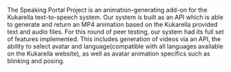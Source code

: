 The Speaking Portal Project is an animation-generating add-on for the Kukarella text-to-speech system. Our system is 
built as an API which is able to generate and return an MP4 animation based on the Kukarella provided text and audio 
files. For this round of peer testing, our system had its full set of features implemented. This includes generation of
videos via an API, the ability to select avatar and language(compatible with all languages available on the Kukarella 
website), as well as avatar animation specifics such as blinking and posing. 